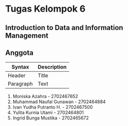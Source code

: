 # Tugas Kelompok 6
## Introduction to Data and Information Management

**Anggota**
---

| Syntax | Description |
| ----------- | ----------- |
| Header | Title |
| Paragraph | Text |

1. Moniska Azahra - 2702467652
2. Muhammad Naufal Gunawan - 2702464884
3. Ivan Yudha Putranto H. - 2702467500
4. Yulita Kurnia Utami - 2702464801
5. Ingrid Bunga Mustika - 2702465672
